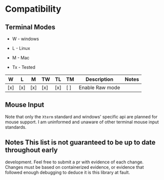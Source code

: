 # Compatibility


## Terminal Modes 
* W - windows 
* L - Linux 
* M - Mac

* Tx - Tested

| W  | L  | M  | TW | TL | TM | Description     | Notes                  | 
|----|----|----|----|----|----|-----------------|------------------------|
|[x] |[x] |[x] |[x] |[x] |[ ] | Enable Raw mode |                        |

## Mouse Input

Note that only the `Xterm` standard and windows' specific api are planned for mouse support. I am uninformed and unaware of other terminal mouse input standards.

## Notes This list is not guaranteed to be up to date throughout early
development. Feel free to submit a pr with evidence of each change. Changes
must be based on containerized evidence, or evidence that followed enough
debugging to deduce it is this library at fault.

